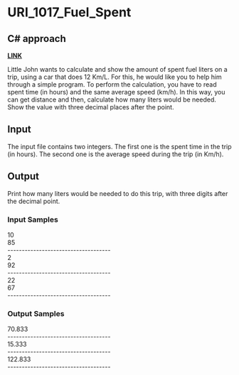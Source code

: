 # URI_1017_Fuel_Spent

## C# approach

<strong> <a href='https://www.urionlinejudge.com.br/judge/en/problems/view/1017'> LINK </a> </strong>  <br>

Little John wants to calculate and show the amount of spent fuel liters on a trip, using a car that does 12 Km/L. For this, he would like you to help him through a simple program. To perform the calculation, you have to read spent time (in hours) and the same average speed (km/h). In this way, you can get distance and then, calculate how many liters would be needed. Show the value with three decimal places after the point.

## Input <br>
The input file contains two integers. The first one is the spent time in the trip (in hours). The second one is the average speed during the trip (in Km/h).

## Output <br>
Print how many liters would be needed to do this trip, with three digits after the decimal point.

### Input Samples
10 <br>
85 <br>
------------------------------------ <br>
2 <br>
92 <br>
------------------------------------ <br>
22 <br>
67 <br>
------------------------------------ <br>

### Output Samples
70.833 <br>
------------------------------------ <br>
15.333 <br>
------------------------------------ <br>
122.833 <br>
------------------------------------ <br>